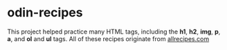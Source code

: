 # odin-recipes
This project helped practice many HTML tags, including the 
**h1**, **h2**, **img**, **p**, **a**, and **ol** and **ul** tags.
All of these recipes originate from [allrecipes.com](https://www.allrecipes.com/)
